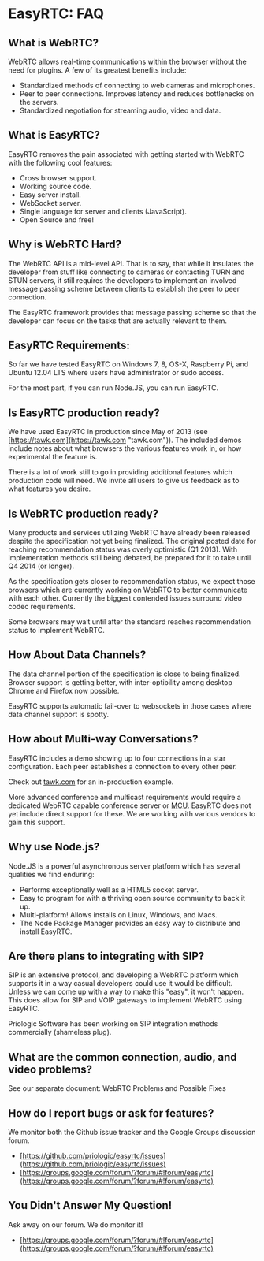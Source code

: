 EasyRTC: FAQ
============

What is WebRTC?
---------------

WebRTC allows real-time communications within the browser without the need for plugins. A few of its greatest benefits include:

 - Standardized methods of connecting to web cameras and microphones.
 - Peer to peer connections. Improves latency and reduces bottlenecks on the servers.
 - Standardized negotiation for streaming audio, video and data.


What is EasyRTC?
----------------

EasyRTC removes the pain associated with getting started with WebRTC with the following cool features:

 - Cross browser support.
 - Working source code.
 - Easy server install.
 - WebSocket server.
 - Single language for server and clients (JavaScript).
 - Open Source and free!

Why is WebRTC Hard?
-------------------

The WebRTC API is a mid-level API. That is to say, that while it insulates the developer from stuff like connecting to cameras or contacting TURN and STUN servers, it still requires the developers to implement an involved message passing scheme between clients to establish the peer to peer connection.

The EasyRTC framework provides that message passing scheme so that the developer can focus on the tasks that are actually relevant to them.


EasyRTC Requirements:
--------------------

So far we have tested EasyRTC on Windows 7, 8, OS-X, Raspberry Pi, and Ubuntu 12.04 LTS where users have administrator or sudo access.

For the most part, if you can run Node.JS, you can run EasyRTC.


Is EasyRTC production ready?
----------------------------

We have used EasyRTC in production since May of 2013 (see [https://tawk.com](https://tawk.com "tawk.com")). The included demos include notes about what browsers the various features work in, or how experimental the feature is.

There is a lot of work still to go in providing additional features which production code will need. We invite all users to give us feedback as to what features you desire.


Is WebRTC production ready?
---------------------------

Many products and services utilizing WebRTC have already been released despite the specification not yet being finalized. The original posted date for reaching recommendation status was overly optimistic (Q1 2013). With implementation methods still being debated, be prepared for it to take until Q4 2014 (or longer).

As the specification gets closer to recommendation status, we expect those browsers which are currently working on WebRTC to better communicate with each other. Currently the biggest contended issues surround video codec requirements.

Some browsers may wait until after the standard reaches recommendation status to implement WebRTC.


How About Data Channels?
------------------------

The data channel portion of the specification is close to being finalized. Browser support is getting better, with inter-optibility among desktop Chrome and Firefox now possible.

EasyRTC supports automatic fail-over to websockets in those cases where data channel support is spotty.


How about Multi-way Conversations?
----------------------------------

EasyRTC includes a demo showing up to four connections in a star configuration. Each peer establishes a connection to every other peer.

Check out [tawk.com](http://tawk.com) for an in-production example.

More advanced conference and multicast requirements would require a dedicated WebRTC capable conference server or [MCU](http://en.wikipedia.org/wiki/Multipoint_control_unit "MCU"). EasyRTC does not yet include direct support for these. We are working with various vendors to gain this support.


Why use Node.js?
----------------

Node.JS is a powerful asynchronous server platform which has several qualities we find enduring:

 - Performs exceptionally well as a HTML5 socket server.
 - Easy to program for with a thriving open source community to back it up.
 - Multi-platform! Allows installs on Linux, Windows, and Macs.
 - The Node Package Manager provides an easy way to distribute and install EasyRTC.


Are there plans to integrating with SIP?
----------------------------------------

SIP is an extensive protocol, and developing a WebRTC platform which supports it in a way casual developers could use it would be difficult. Unless we can come up with a way to make this "easy", it won't happen. This does allow for SIP and VOIP gateways to implement WebRTC using EasyRTC.

Priologic Software has been working on SIP integration methods commercially (shameless plug).


What are the common connection, audio, and video problems?
----------------------------------------------------------

See our separate document: WebRTC Problems and Possible Fixes


How do I report bugs or ask for features?
-----------------------------------------

We monitor both the Github issue tracker and the Google Groups discussion forum.

 - [https://github.com/priologic/easyrtc/issues](https://github.com/priologic/easyrtc/issues)
 - [https://groups.google.com/forum/?forum/#!forum/easyrtc](https://groups.google.com/forum/?forum/#!forum/easyrtc)


You Didn't Answer My Question!
------------------------------
 Ask away on our forum. We do monitor it!

 - [https://groups.google.com/forum/?forum/#!forum/easyrtc](https://groups.google.com/forum/?forum/#!forum/easyrtc)
